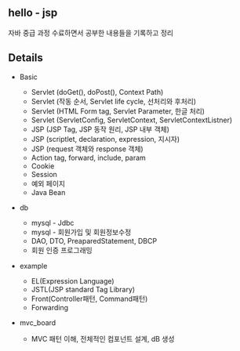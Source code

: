 ## hello - jsp
자바 중급 과정 수료하면서 공부한 내용들을 기록하고 정리

## Details

* Basic
  *  Servlet (doGet(), doPost(), Context Path)
  *  Servlet (작동 순서, Servlet life cycle, 선처리와 후처리)
  *  Servlet (HTML Form tag, Servlet Parameter, 한글 처리)
  *  Servlet (ServletConfig, ServletContext, ServletContextListner)
  *  JSP (JSP Tag, JSP 동작 원리, JSP 내부 객체)
  *  JSP (scriptlet, declaration, expression, 지시자)
  *  JSP (request 객체와 response 객체)
  *  Action tag, forward, include, param 
  *  Cookie
  *  Session
  *  예외 페이지
  *  Java Bean

* db
  *  mysql - Jdbc
  *  mysql - 회원가입 및 회원정보수정
  *  DAO, DTO, PreaparedStatement, DBCP 
  *  회원 인증 프로그래밍

* example
  * EL(Expression Language)
  * JSTL(JSP standard Tag Library)
  * Front(Controller패턴, Command패턴)
  * Forwarding

* mvc_board
  * MVC 패턴 이해, 전체적인 컴포넌트 설계, dB 생성
